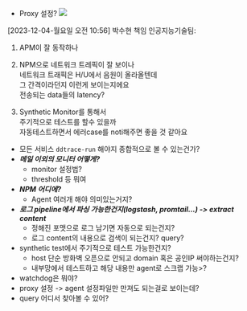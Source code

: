 - Proxy 설정?
  ![](https://i.imgur.com/2RUM5F3.png)


[2023-12-04-월요일 오전 10:56] 박수현 책임 인공지능기술팀:  
1. APM이 잘 동작하나  
2. NPM으로 네트워크 트레픽이 잘 보이나  
네트워크 트래픽은 H/U에서 음원이 올라올텐데  
그 간격이라던지 이런게 보이는지에요  
전송되는 data들의 latency?  

3. Synthetic Monitor를 통해서  
주기적으로 테스트를 할수 있을까  
자동테스트하면서 에러case를 noti해주면 좋을 것 같아요


- 모든 서비스 `ddtrace-run` 해야지 종합적으로 볼 수 있는건가?
- ***메일 이외의 모니터 어떻게?***
	- monitor 설정법?
	- threshold 등 뭐여
- ***NPM 어디에?***
	- Agent 여러개 해야 의미있는거지?
- ***로그 pipeline에서 파싱 가능한건지(logstash, promtail...) -> extract content***
	- 정해진 포맷으로 로그 남기면 자동으로 되는건지?
	- 로그 content의 내용으로 검색이 되는건지? query?
- synthetic test에서 주기적으로 테스트 가능한건지?
	- host 단순 방화벽 오픈으로 안되고 domain 혹은 공인IP 써야하는건지?
	- 내부망에서 테스트하고 해당 내용만 agent로 스크랩 가능>?
- watchdog은 뭐야?
- proxy 설정 -> agent 설정파일만 만져도 되는걸로 보이는데?
- query 어디서 찾아볼 수 있어?